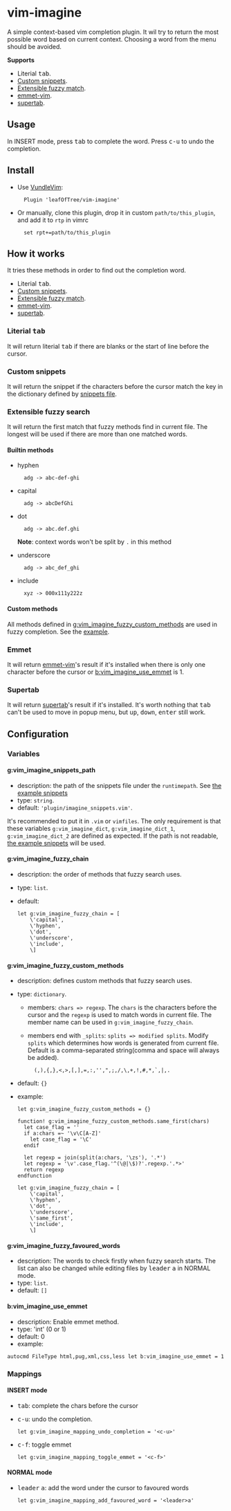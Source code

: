 # vim-imagine

A simple context-based vim completion plugin. It wil try to return the most possible word based on current context. Choosing a word from the menu should be avoided.

**Supports**

- Literial <kbd>tab</kbd>.
- [Custom snippets](#custom_snippets).
- [Extensible fuzzy match](#fuzzy_match).
- [emmet-vim][0].
- [supertab][1].

## Usage

In INSERT mode, press <kbd>tab</kbd> to complete the word. Press <kbd>c-u</kbd> to undo the completion.

## Install

- Use [VundleVim](https://github.com/VundleVim/Vundle.vim): 

        Plugin 'leafOfTree/vim-imagine'

- Or manually, clone this plugin, drop it in custom `path/to/this_plugin`, and add it to `rtp` in vimrc

        set rpt+=path/to/this_plugin

## How it works

It tries these methods in order to find out the completion word.

- Literial <kbd>tab</kbd>.
- [Custom snippets](#custom_snippets).
- [Extensible fuzzy match](#fuzzy_match).
- [emmet-vim][0].
- [supertab][1].

### Literial <kbd>tab</kbd>

It will return literial <kbd>tab</kbd> if there are blanks or the start of line before the cursor.

### Custom snippets <a name="custom_snippets"></a>

It will return the snippet if the characters before the cursor match the key in the dictionary defined by [snippets file](#snippets).

### Extensible fuzzy search <a name="fuzzy_match"></a>

It will return the first match that fuzzy methods find in current file. The longest will be used if there are more than one matched words.

#### Builtin methods

- hyphen

        adg -> abc-def-ghi

- capital

        adg -> abcDefGhi

- dot

        adg -> abc.def.ghi

    **Note**: context words won't be split by `.` in this method
    
- underscore

        adg -> abc_def_ghi

- include

        xyz -> 000x111y222z


#### Custom methods 

All methods defined in [g:vim_imagine_fuzzy_custom_methods](#fuzzy_custom_methods) are used in fuzzy completion. See the [example](#custom_methods_eample).

### Emmet

It will return [emmet-vim][0]'s result if it's installed when there is only one character before the cursor or [b:vim_imagine_use_emmet](#use_emmet) is 1.

### Supertab

It will return [supertab][1]'s result if it's installed. It's worth nothing that <kbd>tab</kbd> can't be used to move in popup menu, but <kbd>up</kbd>, <kbd>down</kbd>, <kbd>enter</kbd> still work.

## Configuration

### Variables

#### g:vim_imagine_snippets_path <a name="snippets"></a>

- description: the path of the snippets file under the `runtimepath`. See [the example snippets](/setting/example_snippets.vim)
- type: `string`.
- default: `'plugin/imagine_snippets.vim'`. 

It's recommended to put it in `.vim` or `vimfiles`. The only requirement is that these variables 
`g:vim_imagine_dict`,
`g:vim_imagine_dict_1`,
`g:vim_imagine_dict_2`
are defined as expected. If the path is not readable, [the example snippets](/setting/example_snippets.vim) will be used.

#### g:vim_imagine_fuzzy_chain

- description: the order of methods that fuzzy search uses.
- type: `list`.
- default: 

    ```vim
    let g:vim_imagine_fuzzy_chain = [
        \'capital', 
        \'hyphen', 
        \'dot', 
        \'underscore', 
        \'include',
        \]
    ```

#### g:vim_imagine_fuzzy_custom_methods <a name="fuzzy_custom_methods"></a>

- description: defines custom methods that fuzzy search uses.
- type: `dictionary`.

    - members: `chars => regexp`. The `chars` is the characters before the cursor and the `regexp` is used to match words in current file. The member name can be used in `g:vim_imagine_fuzzy_chain`.

    - members end with `_splits`: `splits => modified splits`. Modify `splits` which determines how words is generated from current file. Default is a comma-separated string(comma and space will always be added).

            (,),{,},<,>,[,],=,:,'',",;,/,\,+,!,#,*,`,|,.
        

- default: `{}`
- example:<a name="custom_methods_eample"></a> 

    ```vim
    let g:vim_imagine_fuzzy_custom_methods = {}

    function! g:vim_imagine_fuzzy_custom_methods.same_first(chars)
      let case_flag = ''
      if a:chars =~ '\v\C[A-Z]'
        let case_flag = '\C'
      endif

      let regexp = join(split(a:chars, '\zs'), '.*')
      let regexp = '\v'.case_flag.'^(\@|\$)?'.regexp.'.*>'
      return regexp
    endfunction

    let g:vim_imagine_fuzzy_chain = [
        \'capital', 
        \'hyphen', 
        \'dot', 
        \'underscore', 
        \'same_first',
        \'include',
        \]
    ```

#### g:vim_imagine_fuzzy_favoured_words

- description: The words to check firstly when fuzzy search starts. The list can also be changed while editing files by <kbd>leader</kbd> <kbd>a</kbd> in NORMAL mode.
- type: `list`.
- default: `[]`

#### b:vim_imagine_use_emmet <a name="use_emmet"></a>

- description: Enable emmet method.
- type: 'int' (0 or 1)
- default: 0
- example:

```vim
autocmd FileType html,pug,xml,css,less let b:vim_imagine_use_emmet = 1
```

### Mappings

#### INSERT mode

- <kbd>tab</kbd>: complete the chars before the cursor

- <kbd>c-u</kbd>: undo the completion. 

    ```vim
    let g:vim_imagine_mapping_undo_completion = '<c-u>'
    ```

- <kbd>c-f</kbd>: toggle emmet

    ```vim
    let g:vim_imagine_mapping_toggle_emmet = '<c-f>'
    ```

#### NORMAL mode

- <kbd>leader</kbd> <kbd>a</kbd>: add the word under the cursor to favoured words <a name="add_favoured_word"></a>

    ```vim
    let g:vim_imagine_mapping_add_favoured_word = '<leader>a'
    ```

[0]: https://github.com/mattn/emmet-vim
[1]: https://github.com/ervandew/supertab
